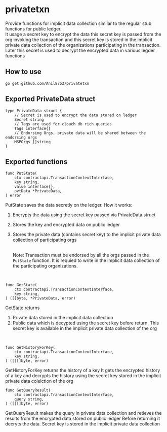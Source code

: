 # privatetxn

Provide functions for implicit data collection similar to the regular stub functions for public ledger. <br>
It usage a secret key to encrypt the data this secret key is passed from the org invoking the transaction and
this secret key is stored in the implicit private data collection of the organizations participating in the transaction.
Later this secret is used to decrypt the encrypted data in various legder functions

## How to use

```
go get github.com/Anil8753/privatetxn
```

## Exported PrivateData struct

```
type PrivateData struct {
	// Secret is used to encrypt the data stored on ledger
	Secret string
	// Tags are used for clouch db rich queries
	Tags interface{}
	// Endorsing Orgs, private data will be shared between the endorsing orgs
	MSPOrgs []string
}
```

## Exported functions

```
func PutState(
	ctx contractapi.TransactionContextInterface,
	key string,
	value interface{},
	pvtData *PrivateData,
) error
```

PutState saves the data secretly on the ledger.
How it works:

1.  Encrypts the data using the secret key passed via PrivateData struct
2.  Stores the key and encrypted data on public ledger
3.  Stores the private data (contains secret key) to the implicit private data collection of participating orgs

    <br>Note: Transaction must be endorsed by all the orgs passed in the `PutState` function. It is requied to write in the implicit data collection of the participating organizations.

<br>

```
func GetState(
	ctx contractapi.TransactionContextInterface,
	key string,
) ([]byte, *PrivateData, error)
```

GetState returns

1. Private data stored in the implicit data collection
2. Public data which is decypted using the secret key before return.
   This secret key is available in the implicit private data collection of the org

<br>

```
func GetHistoryForKey(
	ctx contractapi.TransactionContextInterface,
	key string,
) ([][]byte, error)
```

GetHistoryForKey returns the history of a key
It gets the encrypted history of a key and decrypts the history
using the secret key stored in the implicit private data colelction of the org

```
func GetQueryResult(
	ctx contractapi.TransactionContextInterface,
	query string,
) ([][]byte, error)
```

GetQueryResult makes the query in private data collection and
retieves the results from the encrypted data stored on public ledger
Before returning it decryts the data. Secret key is stored in the
implicit private data collection
